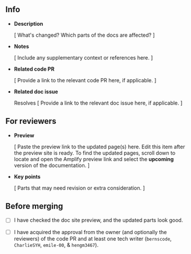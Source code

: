 <!--Edit the Info section when creating this PR.-->

## Info

- **Description**

  [ What's changed? Which parts of the docs are affected? ]

- **Notes**

  [ Include any supplementary context or references here. ]

- **Related code PR**

  [ Provide a link to the relevant code PR here, if applicable. ]

- **Related doc issue**
  
  Resolves [ Provide a link to the relevant doc issue here, if applicable. ]

<!--❗️ Before you submit, please ensure you have selected the applicable software version from "Milestone" if this PR is version-specific and applied relevant labels to categorize the PR. Submit the PR as a draft if it's not ready for review.-->

<!--Edit the following sections when this PR is ready for review.-->

## For reviewers

- **Preview**

  [ Paste the preview link to the updated page(s) here. Edit this item after the preview site is ready. To find the updated pages, scroll down to locate and open the Amplify preview link and select the **upcoming** version of the documentation. ]

- **Key points**

  [ Parts that may need revision or extra consideration. ]

## Before merging

- [ ] I have checked the doc site preview, and the updated parts look good.

- [ ] I have acquired the approval from the owner (and optionally the reviewers) of the code PR and at least one tech writer (`bernscode`, `CharlieSYH`, `emile-00`, & `hengm3467`).
